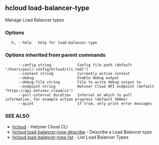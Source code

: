 ## hcloud load-balancer-type

Manage Load Balancer types

### Options

```
  -h, --help   help for load-balancer-type
```

### Options inherited from parent commands

```
      --config string            Config file path (default "/Users/paul/.config/hcloud/cli.toml")
      --context string           Currently active context
      --debug                    Enable debug output
      --debug-file string        File to write debug output to
      --endpoint string          Hetzner Cloud API endpoint (default "https://api.hetzner.cloud/v1")
      --poll-interval duration   Interval at which to poll information, for example action progress (default 500ms)
      --quiet                    If true, only print error messages
```

### SEE ALSO

* [hcloud](hcloud.md)	 - Hetzner Cloud CLI
* [hcloud load-balancer-type describe](hcloud_load-balancer-type_describe.md)	 - Describe a Load Balancer type
* [hcloud load-balancer-type list](hcloud_load-balancer-type_list.md)	 - List Load Balancer Types
